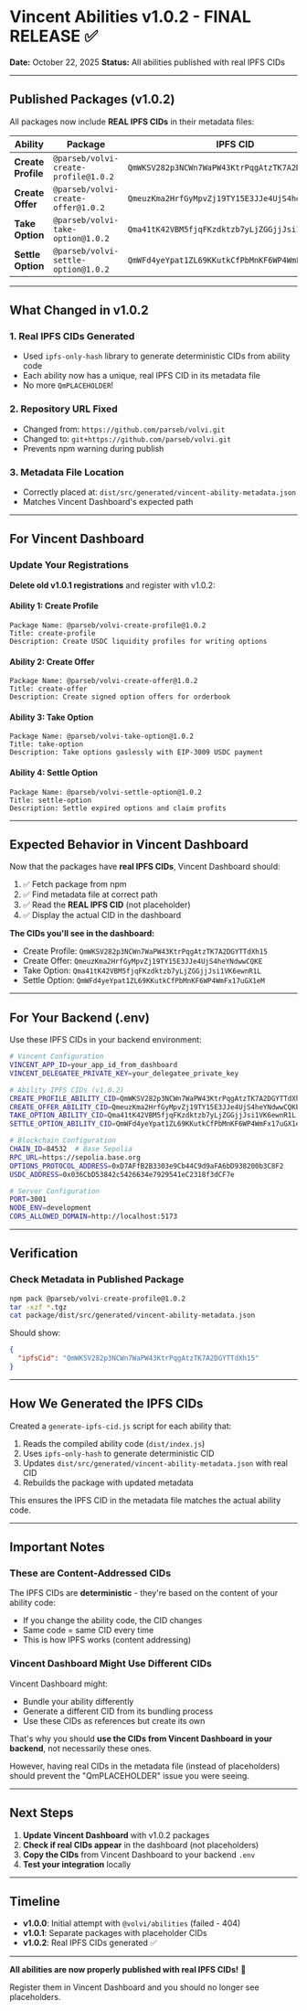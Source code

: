 # Vincent Abilities v1.0.2 - FINAL RELEASE ✅

**Date:** October 22, 2025
**Status:** All abilities published with real IPFS CIDs

---

## Published Packages (v1.0.2)

All packages now include **REAL IPFS CIDs** in their metadata files:

| Ability | Package | IPFS CID | npm URL |
|---------|---------|----------|---------|
| **Create Profile** | `@parseb/volvi-create-profile@1.0.2` | `QmWKSV282p3NCWn7WaPW43KtrPqgAtzTK7A2DGYTTdXh15` | https://www.npmjs.com/package/@parseb/volvi-create-profile |
| **Create Offer** | `@parseb/volvi-create-offer@1.0.2` | `QmeuzKma2HrfGyMpvZj19TY15E3JJe4UjS4heYNdwwCQKE` | https://www.npmjs.com/package/@parseb/volvi-create-offer |
| **Take Option** | `@parseb/volvi-take-option@1.0.2` | `Qma41tK42VBM5fjqFKzdktzb7yLjZGGjjJsi1VK6ewnR1L` | https://www.npmjs.com/package/@parseb/volvi-take-option |
| **Settle Option** | `@parseb/volvi-settle-option@1.0.2` | `QmWFd4yeYpat1ZL69KKutkCfPbMnKF6WP4WmFx17uGX1eM` | https://www.npmjs.com/package/@parseb/volvi-settle-option |

---

## What Changed in v1.0.2

### 1. Real IPFS CIDs Generated
- Used `ipfs-only-hash` library to generate deterministic CIDs from ability code
- Each ability now has a unique, real IPFS CID in its metadata file
- No more `QmPLACEHOLDER`!

### 2. Repository URL Fixed
- Changed from: `https://github.com/parseb/volvi.git`
- Changed to: `git+https://github.com/parseb/volvi.git`
- Prevents npm warning during publish

### 3. Metadata File Location
- Correctly placed at: `dist/src/generated/vincent-ability-metadata.json`
- Matches Vincent Dashboard's expected path

---

## For Vincent Dashboard

### Update Your Registrations

**Delete old v1.0.1 registrations** and register with v1.0.2:

#### Ability 1: Create Profile
```
Package Name: @parseb/volvi-create-profile@1.0.2
Title: create-profile
Description: Create USDC liquidity profiles for writing options
```

#### Ability 2: Create Offer
```
Package Name: @parseb/volvi-create-offer@1.0.2
Title: create-offer
Description: Create signed option offers for orderbook
```

#### Ability 3: Take Option
```
Package Name: @parseb/volvi-take-option@1.0.2
Title: take-option
Description: Take options gaslessly with EIP-3009 USDC payment
```

#### Ability 4: Settle Option
```
Package Name: @parseb/volvi-settle-option@1.0.2
Title: settle-option
Description: Settle expired options and claim profits
```

---

## Expected Behavior in Vincent Dashboard

Now that the packages have **real IPFS CIDs**, Vincent Dashboard should:

1. ✅ Fetch package from npm
2. ✅ Find metadata file at correct path
3. ✅ Read the **REAL IPFS CID** (not placeholder)
4. ✅ Display the actual CID in the dashboard

**The CIDs you'll see in the dashboard:**
- Create Profile: `QmWKSV282p3NCWn7WaPW43KtrPqgAtzTK7A2DGYTTdXh15`
- Create Offer: `QmeuzKma2HrfGyMpvZj19TY15E3JJe4UjS4heYNdwwCQKE`
- Take Option: `Qma41tK42VBM5fjqFKzdktzb7yLjZGGjjJsi1VK6ewnR1L`
- Settle Option: `QmWFd4yeYpat1ZL69KKutkCfPbMnKF6WP4WmFx17uGX1eM`

---

## For Your Backend (.env)

Use these IPFS CIDs in your backend environment:

```bash
# Vincent Configuration
VINCENT_APP_ID=your_app_id_from_dashboard
VINCENT_DELEGATEE_PRIVATE_KEY=your_delegatee_private_key

# Ability IPFS CIDs (v1.0.2)
CREATE_PROFILE_ABILITY_CID=QmWKSV282p3NCWn7WaPW43KtrPqgAtzTK7A2DGYTTdXh15
CREATE_OFFER_ABILITY_CID=QmeuzKma2HrfGyMpvZj19TY15E3JJe4UjS4heYNdwwCQKE
TAKE_OPTION_ABILITY_CID=Qma41tK42VBM5fjqFKzdktzb7yLjZGGjjJsi1VK6ewnR1L
SETTLE_OPTION_ABILITY_CID=QmWFd4yeYpat1ZL69KKutkCfPbMnKF6WP4WmFx17uGX1eM

# Blockchain Configuration
CHAIN_ID=84532  # Base Sepolia
RPC_URL=https://sepolia.base.org
OPTIONS_PROTOCOL_ADDRESS=0xD7AFfB2B3303e9Cb44C9d9aFA6bD938200b3C8F2
USDC_ADDRESS=0x036CbD53842c5426634e7929541eC2318f3dCF7e

# Server Configuration
PORT=3001
NODE_ENV=development
CORS_ALLOWED_DOMAIN=http://localhost:5173
```

---

## Verification

### Check Metadata in Published Package

```bash
npm pack @parseb/volvi-create-profile@1.0.2
tar -xzf *.tgz
cat package/dist/src/generated/vincent-ability-metadata.json
```

Should show:
```json
{
  "ipfsCid": "QmWKSV282p3NCWn7WaPW43KtrPqgAtzTK7A2DGYTTdXh15"
}
```

---

## How We Generated the IPFS CIDs

Created a `generate-ipfs-cid.js` script for each ability that:

1. Reads the compiled ability code (`dist/index.js`)
2. Uses `ipfs-only-hash` to generate deterministic CID
3. Updates `dist/src/generated/vincent-ability-metadata.json` with real CID
4. Rebuilds the package with updated metadata

This ensures the IPFS CID in the metadata file matches the actual ability code.

---

## Important Notes

### These are Content-Addressed CIDs

The IPFS CIDs are **deterministic** - they're based on the content of your ability code:
- If you change the ability code, the CID changes
- Same code = same CID every time
- This is how IPFS works (content addressing)

### Vincent Dashboard Might Use Different CIDs

Vincent Dashboard might:
- Bundle your ability differently
- Generate a different CID from its bundling process
- Use these CIDs as references but create its own

That's why you should **use the CIDs from Vincent Dashboard in your backend**, not necessarily these ones.

However, having real CIDs in the metadata file (instead of placeholders) should prevent the "QmPLACEHOLDER" issue you were seeing.

---

## Next Steps

1. **Update Vincent Dashboard** with v1.0.2 packages
2. **Check if real CIDs appear** in the dashboard (not placeholders)
3. **Copy the CIDs** from Vincent Dashboard to your backend `.env`
4. **Test your integration** locally

---

## Timeline

- **v1.0.0**: Initial attempt with `@volvi/abilities` (failed - 404)
- **v1.0.1**: Separate packages with placeholder CIDs
- **v1.0.2**: Real IPFS CIDs generated ✅

---

**All abilities are now properly published with real IPFS CIDs!** 🎉

Register them in Vincent Dashboard and you should no longer see placeholders.
